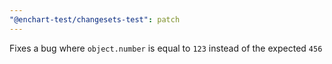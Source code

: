 ```yaml
---
"@enchart-test/changesets-test": patch
---
```


Fixes a bug where `object.number` is equal to `123` instead of the expected `456`
